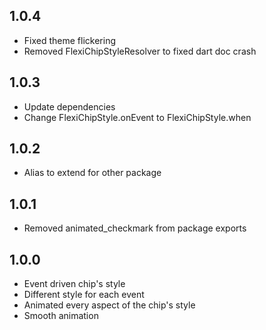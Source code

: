 ## 1.0.4

* Fixed theme flickering
* Removed FlexiChipStyleResolver to fixed dart doc crash

## 1.0.3

* Update dependencies
* Change FlexiChipStyle.onEvent to FlexiChipStyle.when

## 1.0.2

* Alias to extend for other package

## 1.0.1

* Removed animated_checkmark from package exports

## 1.0.0

* Event driven chip's style
* Different style for each event
* Animated every aspect of the chip's style
* Smooth animation
